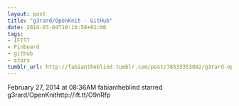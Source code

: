 ```yaml
---
layout: post
title: "g3rard/OpenKnit · GitHub"
date: 2014-03-04T10:16:58+01:00
tags:
- IFTTT
- Pinboard
- github
- stars
tumblr_url: http://fabiantheblind.tumblr.com/post/78533353082/g3rard-openknit-github
---
```

February 27, 2014 at 08:36AM
fabiantheblind starred g3rard/OpenKnithttp://ift.tt/O9nRfp
